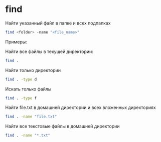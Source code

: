 # find
Найти указанный файл в папке и всех подпапках
```bash
find <folder> -name "<file_name>"
```

Примеры:

Найти все файлы в текущей директории:
```bash
find .
```

Найти только директории
```bash
find . -type d
```

Искать только файлы
```bash
find . -type f
```

Найти file.txt в домашней директории и всех вложенных директориях
```bash
find . -name "file.txt"
```

Найти все текстовые файлы в домашней директории
```bash
find . -name "*.txt"
```
